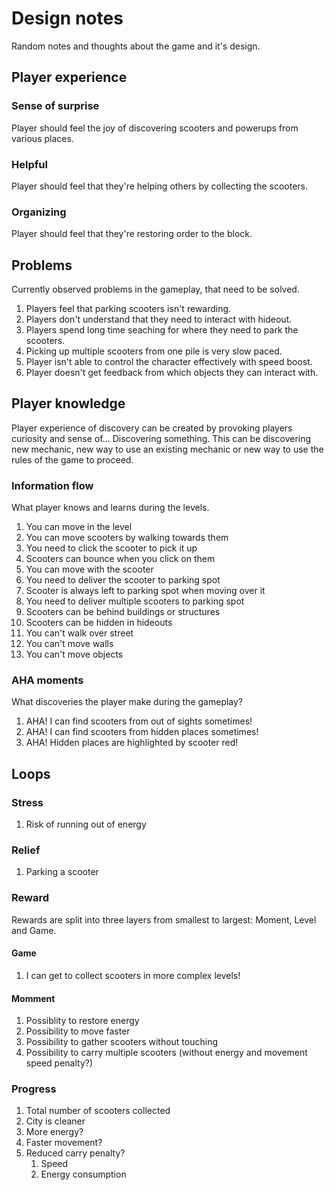 # Design notes

Random notes and thoughts about the game and it's design.

## Player experience

### Sense of surprise

Player should feel the joy of discovering scooters and powerups from various places.

### Helpful

Player should feel that they're helping others by collecting the scooters.

### Organizing

Player should feel that they're restoring order to the block.

## Problems

Currently observed problems in the gameplay, that need to be solved.

1. Players feel that parking scooters isn't rewarding.
2. Players don't understand that they need to interact with hideout.
3. Players spend long time seaching for where they need to park the scooters.
4. Picking up multiple scooters from one pile is very slow paced.
5. Player isn't able to control the character effectively with speed boost.
6. Player doesn't get feedback from which objects they can interact with.

## Player knowledge

Player experience of discovery can be created by provoking players curiosity and sense of... Discovering something. This can be discovering new mechanic, new way to use an existing mechanic or new way to use the rules of the game to proceed.

### Information flow

What player knows and learns during the levels.

1. You can move in the level
2. You can move scooters by walking towards them
3. You need to click the scooter to pick it up
4. Scooters can bounce when you click on them
5. You can move with the scooter
6. You need to deliver the scooter to parking spot
7. Scooter is always left to parking spot when moving over it
8. You need to deliver multiple scooters to parking spot
9. Scooters can be behind buildings or structures
10. Scooters can be hidden in hideouts
11. You can't walk over street
12. You can't move walls
13. You can't move objects

### AHA moments

What discoveries the player make during the gameplay?

1. AHA! I can find scooters from out of sights sometimes!
2. AHA! I can find scooters from hidden places sometimes!
3. AHA! Hidden places are highlighted by scooter red!

## Loops

### Stress

1. Risk of running out of energy

### Relief

1. Parking a scooter

### Reward

Rewards are split into three layers from smallest to largest: Moment, Level and Game.

#### Game

1. I can get to collect scooters in more complex levels!

#### Momment

1. Possiblity to restore energy
2. Possibility to move faster
3. Possibility to gather scooters without touching
4. Possibility to carry multiple scooters (without energy and movement speed penalty?)

### Progress

1. Total number of scooters collected
2. City is cleaner
3. More energy?
4. Faster movement?
5. Reduced carry penalty?
   1. Speed
   2. Energy consumption
